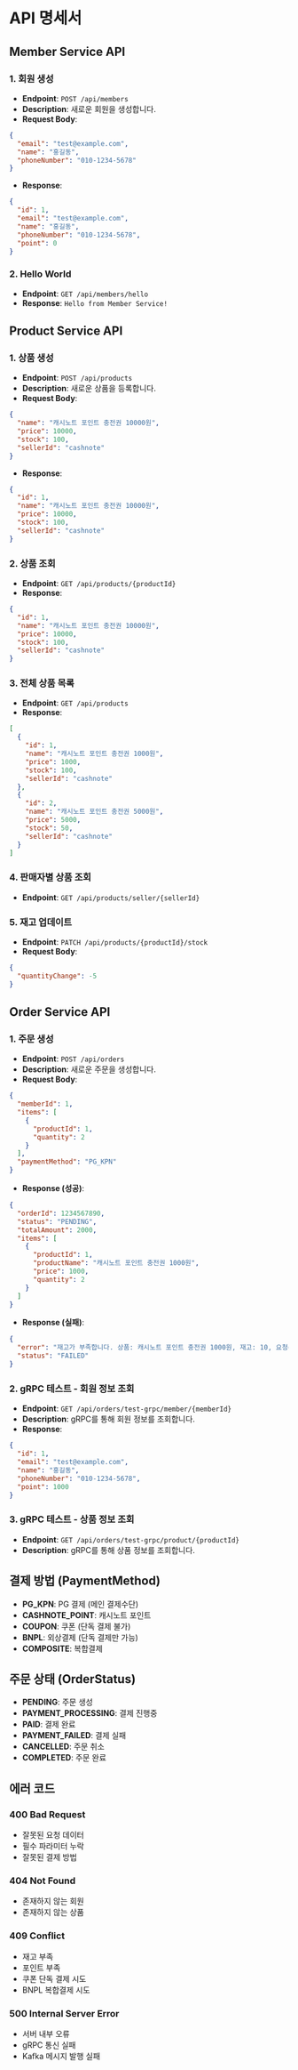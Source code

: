 # API 명세서

## Member Service API

### 1. 회원 생성
- **Endpoint**: `POST /api/members`
- **Description**: 새로운 회원을 생성합니다.
- **Request Body**:
```json
{
  "email": "test@example.com",
  "name": "홍길동",
  "phoneNumber": "010-1234-5678"
}
```
- **Response**:
```json
{
  "id": 1,
  "email": "test@example.com",
  "name": "홍길동",
  "phoneNumber": "010-1234-5678",
  "point": 0
}
```

### 2. Hello World
- **Endpoint**: `GET /api/members/hello`
- **Response**: `Hello from Member Service!`

## Product Service API

### 1. 상품 생성
- **Endpoint**: `POST /api/products`
- **Description**: 새로운 상품을 등록합니다.
- **Request Body**:
```json
{
  "name": "캐시노트 포인트 충전권 10000원",
  "price": 10000,
  "stock": 100,
  "sellerId": "cashnote"
}
```
- **Response**:
```json
{
  "id": 1,
  "name": "캐시노트 포인트 충전권 10000원",
  "price": 10000,
  "stock": 100,
  "sellerId": "cashnote"
}
```

### 2. 상품 조회
- **Endpoint**: `GET /api/products/{productId}`
- **Response**:
```json
{
  "id": 1,
  "name": "캐시노트 포인트 충전권 10000원",
  "price": 10000,
  "stock": 100,
  "sellerId": "cashnote"
}
```

### 3. 전체 상품 목록
- **Endpoint**: `GET /api/products`
- **Response**:
```json
[
  {
    "id": 1,
    "name": "캐시노트 포인트 충전권 1000원",
    "price": 1000,
    "stock": 100,
    "sellerId": "cashnote"
  },
  {
    "id": 2,
    "name": "캐시노트 포인트 충전권 5000원",
    "price": 5000,
    "stock": 50,
    "sellerId": "cashnote"
  }
]
```

### 4. 판매자별 상품 조회
- **Endpoint**: `GET /api/products/seller/{sellerId}`

### 5. 재고 업데이트
- **Endpoint**: `PATCH /api/products/{productId}/stock`
- **Request Body**:
```json
{
  "quantityChange": -5
}
```

## Order Service API

### 1. 주문 생성
- **Endpoint**: `POST /api/orders`
- **Description**: 새로운 주문을 생성합니다.
- **Request Body**:
```json
{
  "memberId": 1,
  "items": [
    {
      "productId": 1,
      "quantity": 2
    }
  ],
  "paymentMethod": "PG_KPN"
}
```
- **Response (성공)**:
```json
{
  "orderId": 1234567890,
  "status": "PENDING",
  "totalAmount": 2000,
  "items": [
    {
      "productId": 1,
      "productName": "캐시노트 포인트 충전권 1000원",
      "price": 1000,
      "quantity": 2
    }
  ]
}
```
- **Response (실패)**:
```json
{
  "error": "재고가 부족합니다. 상품: 캐시노트 포인트 충전권 1000원, 재고: 10, 요청수량: 20",
  "status": "FAILED"
}
```

### 2. gRPC 테스트 - 회원 정보 조회
- **Endpoint**: `GET /api/orders/test-grpc/member/{memberId}`
- **Description**: gRPC를 통해 회원 정보를 조회합니다.
- **Response**:
```json
{
  "id": 1,
  "email": "test@example.com",
  "name": "홍길동",
  "phoneNumber": "010-1234-5678",
  "point": 1000
}
```

### 3. gRPC 테스트 - 상품 정보 조회
- **Endpoint**: `GET /api/orders/test-grpc/product/{productId}`
- **Description**: gRPC를 통해 상품 정보를 조회합니다.

## 결제 방법 (PaymentMethod)

- **PG_KPN**: PG 결제 (메인 결제수단)
- **CASHNOTE_POINT**: 캐시노트 포인트
- **COUPON**: 쿠폰 (단독 결제 불가)
- **BNPL**: 외상결제 (단독 결제만 가능)
- **COMPOSITE**: 복합결제

## 주문 상태 (OrderStatus)

- **PENDING**: 주문 생성
- **PAYMENT_PROCESSING**: 결제 진행중
- **PAID**: 결제 완료
- **PAYMENT_FAILED**: 결제 실패
- **CANCELLED**: 주문 취소
- **COMPLETED**: 주문 완료

## 에러 코드

### 400 Bad Request
- 잘못된 요청 데이터
- 필수 파라미터 누락
- 잘못된 결제 방법

### 404 Not Found
- 존재하지 않는 회원
- 존재하지 않는 상품

### 409 Conflict
- 재고 부족
- 포인트 부족
- 쿠폰 단독 결제 시도
- BNPL 복합결제 시도

### 500 Internal Server Error
- 서버 내부 오류
- gRPC 통신 실패
- Kafka 메시지 발행 실패
